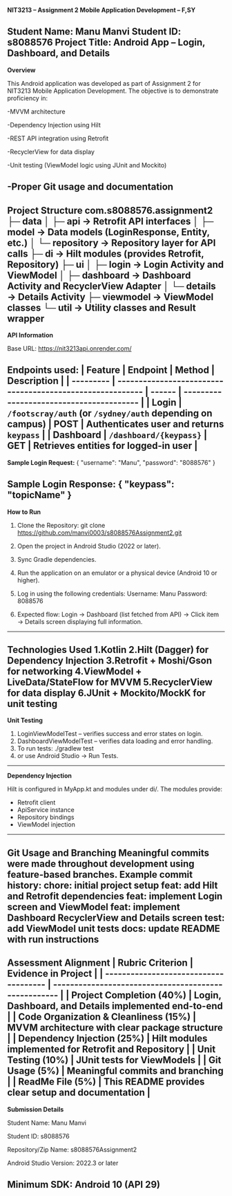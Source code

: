 **NIT3213 – Assignment 2
Mobile Application Development – F,SY**

Student Name: Manu Manvi
Student ID: s8088576
Project Title: Android App – Login, Dashboard, and Details
----------------------------------------------------------------------------------------------------------------------------------------------------------------------------------------------------------------------
**Overview**

This Android application was developed as part of Assignment 2 for NIT3213 Mobile Application Development.
The objective is to demonstrate proficiency in:

-MVVM architecture

-Dependency Injection using Hilt

-REST API integration using Retrofit

-RecyclerView for data display

-Unit testing (ViewModel logic using JUnit and Mockito)

-Proper Git usage and documentation
----------------------------------------------------------------------------------------------------------------------------------------------------------------------------------------------------------------------
**Project Structure**
com.s8088576.assignment2
 ├─ data
 │   ├─ api              → Retrofit API interfaces
 │   ├─ model            → Data models (LoginResponse, Entity, etc.)
 │   └─ repository       → Repository layer for API calls
 ├─ di                  → Hilt modules (provides Retrofit, Repository)
 ├─ ui
 │   ├─ login            → Login Activity and ViewModel
 │   ├─ dashboard        → Dashboard Activity and RecyclerView Adapter
 │   └─ details          → Details Activity
 ├─ viewmodel            → ViewModel classes
 └─ util                 → Utility classes and Result wrapper
----------------------------------------------------------------------------------------------------------------------------------------------------------------------------------------------------------------------
**API Information**

Base URL: https://nit3213api.onrender.com/

**Endpoints used:**
| Feature   | Endpoint                                                  | Method | Description                              |
| --------- | --------------------------------------------------------- | ------ | ---------------------------------------- |
| Login     | `/footscray/auth` (or `/sydney/auth` depending on campus) | POST   | Authenticates user and returns `keypass` |
| Dashboard | `/dashboard/{keypass}`                                    | GET    | Retrieves entities for logged-in user    |
----------------------------------------------------------------------------------------------------------------------------------------------------------------------------------------------------------------------
**Sample Login Request:**
{
  "username": "Manu",
  "password": "8088576"
}


**Sample Login Response:**
{
  "keypass": "topicName"
}
----------------------------------------------------------------------------------------------------------------------------------------------------------------------------------------------------------------------
**How to Run**
1. Clone the Repository: git clone <https://github.com/manvi0003/s8088576Assignment2.git>
2. Open the project in Android Studio (2022 or later).
3. Sync Gradle dependencies.
4. Run the application on an emulator or a physical device (Android 10 or higher).
5. Log in using the following credentials:
    Username: Manu
    Password: 8088576

6. Expected flow:
    Login → Dashboard (list fetched from API) → Click item → Details screen displaying full information.
----------------------------------------------------------------------------------------------------------------------------------------------------------------------------------------------------------------------
**Technologies Used**
1.Kotlin
2.Hilt (Dagger) for Dependency Injection
3.Retrofit + Moshi/Gson for networking
4.ViewModel + LiveData/StateFlow for MVVM
5.RecyclerView for data display
6.JUnit + Mockito/MockK for unit testing
----------------------------------------------------------------------------------------------------------------------------------------------------------------------------------------------------------------------
**Unit Testing**

1. LoginViewModelTest – verifies success and error states on login.
2. DashboardViewModelTest – verifies data loading and error handling.
3. To run tests: ./gradlew test
4. or use Android Studio → Run Tests.
---------------------------------------------------------------------------------------------------------------------------------------------------------------------------------------------------------------------
**Dependency Injection**

Hilt is configured in MyApp.kt and modules under di/.
The modules provide:
  - Retrofit client
  - ApiService instance
  - Repository bindings
  - ViewModel injection
---------------------------------------------------------------------------------------------------------------------------------------------------------------------------------------------------------------------
**Git Usage and Branching**
Meaningful commits were made throughout development using feature-based branches.
Example commit history: 
  chore: initial project setup
  feat: add Hilt and Retrofit dependencies
  feat: implement Login screen and ViewModel
  feat: implement Dashboard RecyclerView and Details screen
  test: add ViewModel unit tests
  docs: update README with run instructions
---------------------------------------------------------------------------------------------------------------------------------------------------------------------------------------------------------------------
**Assessment Alignment**
| Rubric Criterion                      | Evidence in Project                                  |
| ------------------------------------- | ---------------------------------------------------- |
| Project Completion (40%)              | Login, Dashboard, and Details implemented end-to-end |
| Code Organization & Cleanliness (15%) | MVVM architecture with clear package structure       |
| Dependency Injection (25%)            | Hilt modules implemented for Retrofit and Repository |
| Unit Testing (10%)                    | JUnit tests for ViewModels                           |
| Git Usage (5%)                        | Meaningful commits and branching                     |
| ReadMe File (5%)                      | This README provides clear setup and documentation   |
---------------------------------------------------------------------------------------------------------------------------------------------------------------------------------------------------------------------
**Submission Details**

Student Name: Manu Manvi

Student ID: s8088576

Repository/Zip Name: s8088576Assignment2

Android Studio Version: 2022.3 or later

Minimum SDK: Android 10 (API 29)
---------------------------------------------------------------------------------------------------------------------------------------------------------------------------------------------------------------------
